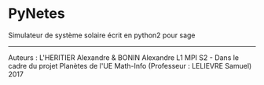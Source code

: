 # PyNetes
Simulateur de système solaire écrit en python2 pour sage

________________
Auteurs : 
L'HERITIER Alexandre & BONIN Alexandre
L1 MPI S2 - Dans le cadre du projet Planètes de l'UE Math-Info (Professeur : LELIEVRE Samuel)
2017
